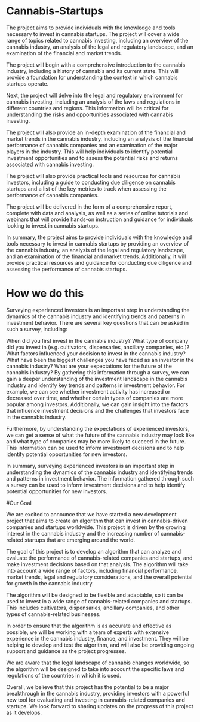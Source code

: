 # Cannabis-Startups 

The project aims to provide individuals with the knowledge and tools necessary to invest in cannabis startups. The project will cover a wide range of topics related to cannabis investing, including an overview of the cannabis industry, an analysis of the legal and regulatory landscape, and an examination of the financial and market trends.

The project will begin with a comprehensive introduction to the cannabis industry, including a history of cannabis and its current state. This will provide a foundation for understanding the context in which cannabis startups operate.

Next, the project will delve into the legal and regulatory environment for cannabis investing, including an analysis of the laws and regulations in different countries and regions. This information will be critical for understanding the risks and opportunities associated with cannabis investing.

The project will also provide an in-depth examination of the financial and market trends in the cannabis industry, including an analysis of the financial performance of cannabis companies and an examination of the major players in the industry. This will help individuals to identify potential investment opportunities and to assess the potential risks and returns associated with cannabis investing.

The project will also provide practical tools and resources for cannabis investors, including a guide to conducting due diligence on cannabis startups and a list of the key metrics to track when assessing the performance of cannabis companies.

The project will be delivered in the form of a comprehensive report, complete with data and analysis, as well as a series of online tutorials and webinars that will provide hands-on instruction and guidance for individuals looking to invest in cannabis startups.

In summary, the project aims to provide individuals with the knowledge and tools necessary to invest in cannabis startups by providing an overview of the cannabis industry, an analysis of the legal and regulatory landscape, and an examination of the financial and market trends. Additionally, it will provide practical resources and guidance for conducting due diligence and assessing the performance of cannabis startups.

# How we do this

Surveying experienced investors is an important step in understanding the dynamics of the cannabis industry and identifying trends and patterns in investment behavior. There are several key questions that can be asked in such a survey, including:

When did you first invest in the cannabis industry?
What type of company did you invest in (e.g. cultivators, dispensaries, ancillary companies, etc.)?
What factors influenced your decision to invest in the cannabis industry?
What have been the biggest challenges you have faced as an investor in the cannabis industry?
What are your expectations for the future of the cannabis industry?
By gathering this information through a survey, we can gain a deeper understanding of the investment landscape in the cannabis industry and identify key trends and patterns in investment behavior. For example, we can see whether investment activity has increased or decreased over time, and whether certain types of companies are more popular among investors. Additionally, we can gain insight into the factors that influence investment decisions and the challenges that investors face in the cannabis industry.

Furthermore, by understanding the expectations of experienced investors, we can get a sense of what the future of the cannabis industry may look like and what type of companies may be more likely to succeed in the future. This information can be used to inform investment decisions and to help identify potential opportunities for new investors.

In summary, surveying experienced investors is an important step in understanding the dynamics of the cannabis industry and identifying trends and patterns in investment behavior. The information gathered through such a survey can be used to inform investment decisions and to help identify potential opportunities for new investors.

#Our Goal

We are excited to announce that we have started a new development project that aims to create an algorithm that can invest in cannabis-driven companies and startups worldwide. This project is driven by the growing interest in the cannabis industry and the increasing number of cannabis-related startups that are emerging around the world.

The goal of this project is to develop an algorithm that can analyze and evaluate the performance of cannabis-related companies and startups, and make investment decisions based on that analysis. The algorithm will take into account a wide range of factors, including financial performance, market trends, legal and regulatory considerations, and the overall potential for growth in the cannabis industry.

The algorithm will be designed to be flexible and adaptable, so it can be used to invest in a wide range of cannabis-related companies and startups. This includes cultivators, dispensaries, ancillary companies, and other types of cannabis-related businesses.

In order to ensure that the algorithm is as accurate and effective as possible, we will be working with a team of experts with extensive experience in the cannabis industry, finance, and investment. They will be helping to develop and test the algorithm, and will also be providing ongoing support and guidance as the project progresses.

We are aware that the legal landscape of cannabis changes worldwide, so the algorithm will be designed to take into account the specific laws and regulations of the countries in which it is used.

Overall, we believe that this project has the potential to be a major breakthrough in the cannabis industry, providing investors with a powerful new tool for evaluating and investing in cannabis-related companies and startups. We look forward to sharing updates on the progress of this project as it develops.

